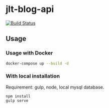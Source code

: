 # jlt-blog-api
[![Build Status](https://travis-ci.org/JulesAaelio/jlt-blog-api.svg?branch=master)](https://travis-ci.org/JulesAaelio/jlt-blog-api)

## Usage 
### Usage with Docker
```bash
docker-compose up --build -d
```

### With local installation
Requirement: gulp, node, local mysql database. 
``` 
npm install 
gulp serve
```
